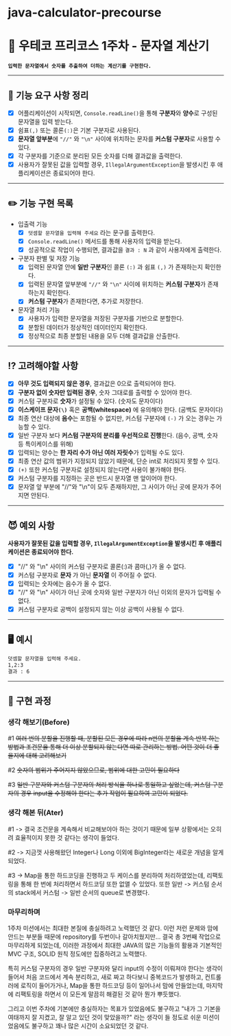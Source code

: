 # java-calculator-precourse

# 💬 우테코 프리코스 1주차 - 문자열 계산기

**`입력한 문자열에서 숫자를 추출하여 더하는 계산기를 구현한다.`**

---

## 📝 기능 요구 사항 정리

- [x] 어플리케이션이 시작되면, `Console.readLine()`을 통해 **구분자**와 **양수**로 구성된 문자열을 입력 받는다.
- [x] 쉼표`(,)` 또는 콜론`(:)`은 기본 구분자로 사용된다.
- [x] **문자열 앞부분**에 `"//"` 와  `"\n"` 사이에 위치하는 문자를 **커스텀 구분자**로 사용할 수 있다.
- [x] 각 구분자를 기준으로 분리된 모든 숫자를 더해 결과값을 출력한다.
- [x] 사용자가 잘못된 값을 입력할 경우, `IllegalArgumentException`을 발생시킨 후 애플리케이션은 종료되어야 한다.

---

## ✏️ 기능 구현 목록

- 입출력 기능
    - [x] `덧셈할 문자열을 입력해 주세요` 라는 문구를 출력한다.
    - [x] `Console.readLine()` 메서드를 통해 사용자의 입력을 받는다.
    - [x] 성공적으로 작업이 수행되면, 결과값을 `결과 : N` 과 같이 사용자에게 출력한다.

- 구분자 판별 및 저장 기능
    - [x] 입력된 문자열 안에 **일반 구분자**인 콜론 `(:)` 과 쉼표 `(,)` 가 존재하는지 확인한다.
    - [x] 입력된 문자열 앞부분에 `"//"` 와 `"\n"` 사이에 위치하는 **커스텀 구분자**가 존재하는지 확인한다.
    - [x] **커스텀 구분자**가 존재한다면, 추가로 저장한다.

- 문자열 처리 기능
    - [x] 사용자가 입력한 문자열을 저장된 구분자를 기반으로 분할한다.
    - [x] 분할된 데이터가 정상적인 데이터인지 확인한다.
    - [x] 정상적으로 최종 분할된 내용을 모두 더해 결과값을 산출한다.

---

## ⁉️ 고려해야할 사항

- [x] **아무 것도 입력되지 않은 경우**, 결과값은 0으로 출력되어야 한다.
- [x] **구분자 없이 숫자만 입력된 경우**, 숫자 그대로를 출력할 수 있어야 한다.
- [x] 커스텀 구분자로 **숫자**가 설정될 수 있다. (숫자도 문자이다)
- [x] **이스케이프 문자`(\)`** 혹은 **공백(whitespace)** 에 유의해야 한다. (공백도 문자이다)
- [x] 최종 연산 대상에 **음수**는 포함될 수 없지만, 커스텀 구분자에 `(-)` 가 오는 경우는 가능할 수 있다.
- [x] 일반 구분자 보다 **커스텀 구분자의 분리를 우선적으로 진행**한다. (음수, 공백, 숫자 등 특이케이스를 위해)
- [x] 입력되는 양수는 **한 자리 수가 아닌 여러 자릿수**가 입력될 수도 있다.
- [x] 최종 연산 값의 범위가 지정되지 않았기 때문에, 단순 int로 처리되지 못할 수 있다.
- [x] `(+)` 또한 커스텀 구분자로 설정되지 않는다면 사용이 불가해야 한다.
- [x] 커스텀 구분자를 지정하는 곳은 반드시 문자열 맨 앞이어야 한다.
- [x] 문자열 앞 부분에 "//"와 "\n"이 모두 존재하지만, 그 사이가 아닌 곳에 문자가 주어지면 안된다.

---

## 😈 예외 사항
**사용자가 잘못된 값을 입력할 경우, `IllegalArgumentException`을 발생시킨 후 애플리케이션은 종료되어야 한다.**
- [x] "//" 와 "\n" 사이의 커스텀 구분자로 콜론(:)과 콤마(,)가 올 수 없다.
- [x] 커스텀 구분자로 **문자** 가 아닌 **문자열** 이 주어질 수 없다.
- [x] 입력되는 숫자에는 음수가 올 수 없다.
- [x] "//" 와 "\n" 사이가 아닌 곳에 숫자와 일반 구분자가 아닌 이외의 문자가 입력될 수 없다.
- [x] 커스텀 구분자로 공백이 설정되지 않는 이상 공백이 사용될 수 없다.

---

## 🖥️ 예시

```markdown
덧셈할 문자열을 입력해 주세요.
1,2:3
결과 : 6
```

---

## 🤔 구현 과정

### 생각 해보기(Before)
\#1 ~~여러 번의 분할을 진행할 때, 분할된 모든 경우에 따라 n번의 분할을 계속 반복 하는 방법과 조건문을 통해
더 이상 분할되지 않는다면 따로 관리하는 방법. 어떤 것이 더 좋을지에 대해 고려해보기~~

\#2 ~~숫자의 범위가 주어지지 않았으므로, 범위에 대한 고민이 필요하다~~

\#3 ~~일반 구분자와 커스텀 구분자의 처리 방식을 하나로 통일하고 싶었는데, 커스텀 구분자의 경우
input을 수정해야 한다는 추가 작업이 필요하여 고민이 되었다.~~

### 생각 해본 뒤(Ater)

\#1 -> 결국 조건문을 계속해서 비교해보야아 하는 것이기 때문에 일부 상황에서는 오히려 효율적이지 못한 것 같다는
생각이 들었다.

\#2 -> 지금껏 사용해왔던 Integer나 Long 이외에 BigInteger라는 새로운 개념을 알게 되었다.

\#3 -> Map을 통한 하드코딩을 진행하고 두 케이스를 분리하여 처리하였었는데, 리팩토링을 통해 한 번에 처리하면서
하드코딩 또한 없앨 수 있었다. 또한 일반 -> 커스텀 순서의 stack에서 커스텀 -> 일반 순서의 queue로 변경했다.

### 마무리하며

1주차 미션에서는 최대한 본질에 충실하려고 노력했던 것 같다.
이런 저런 문제와 맘에 안드는 부분들 때문에 repository를 두번이나 갈아치웠지만...
결국 총 3번째 작업으로 마무리하게 되었는데, 이러한 과정에서 최대한 JAVA의 많은 기능들의 활용과
기본적인 MVC 구조, SOLID 원칙 정도에만 집중하려고 노력했다.

특히 커스텀 구분자의 경우 일반 구분자와 달리 input의 수정이 이뤄져야 한다는 생각이 들어서
처음 코드에서 계속 분리하고, 새로 짜고 하다보니 중복코드가 발생하고, 컨트롤러에 로직이 들어가거나,
Map을 통한 하드코딩 등이 일어나서 맘에 안들었는데, 마지막에 리팩토링을 하면서 이 모든게 말끔히
해결된 것 같아 뭔가 뿌듯했다.

그리고 이번 주차에 기본에만 충실하자는 목표가 있었음에도 불구하고 
"내가 그 기본을 여태까지 잘 지켰고, 잘 알고 있던 것이 맞았을까?" 라는 생각이 들 정도로
쉬운 미션이었음에도 불구하고 꽤나 많은 시간이 소요되었던 것 같다.